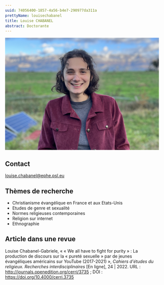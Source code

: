 ```yaml
---
uuid: 74056400-1857-4a56-b4e7-290977da311a
prettyName: louisechabanel
title: Louise CHABANEL
abstract: Doctorante
---
```



![small](Chabanel_Louise.jpg)

## Contact

 louise.chabanel@ephe.psl.eu

## Thèmes de recherche

 - Christianisme évangélique en France et aux Etats-Unis
- Etudes de genre et sexualité
- Normes religieuses contemporaines
- Religion sur internet
- Ethnographie

## Article dans une revue

 Louise Chabanel-Gabriele, « « We all have to fight for purity » : La production de discours sur la « pureté sexuelle » par de jeunes évangéliques américains sur YouTube (2017-2021) », *Cahiers d'études du religieux. Recherches interdisciplinaires* [En ligne], 24 | 2022. URL : http://journals.openedition.org/cerri/3735 ; DOI : https://doi.org/10.4000/cerri.3735

